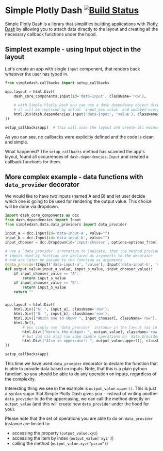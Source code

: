 # Simple Plotly Dash [![Build Status](https://travis-ci.com/rtshadow/Simple-Plotly-Dash.svg?branch=master)](https://travis-ci.com/rtshadow/Simple-Plotly-Dash)

Simple Plotly Dash is a library that simplifies building applications with [Plotly Dash](https://github.com/plotly/dash) by allowing you to attach data directly to the layout and creating all the necessary callback functions under the hood.

## Simplest example - using Input object in the layout
Let's create an app with single `Input` component, that renders back whatever the user has typed in.

```python
from simpledash.callbacks import setup_callbacks

app.layout = html.Div([
    dash_core_components.Input(id='data-input', className='row'),
    
    # with Simple Plotly Dash you can use a dash dependency object directly in the layout
    # it will be replaced by actual `input_box.value` and updated every time it changes
    html.Div(dash.dependencies.Input('data-input', 'value'), className='row', id='output-div')
])

setup_callbacks(app)  # this will scan the layout and create all necessary callback functions
```

As you can see, no callbacks were explicitly defined and the code is clean and simple.

What happened? The `setup_callbacks` method has scanned the app's layout, found all occurrences of `dash.dependencies.Input` and created a callback functions for them.

## More complex example - data functions with `data_provider` decorator
We would like to have two Inputs (named A and B) and let user decide which one is going to be used
for rendering the output value. This choice will be done via dropdown.

```python
import dash_core_components as dcc
from dash.dependencies import Input
from simpledash.data.data_providers import data_provider

input_a = dcc.Input(id='data-input-a', value="")
input_b = dcc.Input(id='data-input-b', value="")
input_chooser = dcc.Dropdown(id='input-chooser', options=options_from(['A', 'B']))

# use a `data_provider` annotation to indicate, that the method provides data based on inputs
# inputs used by function are declared as arguments to the decorator
# and are later on passed to the function as arguments
@data_provider(Input('data-input-a', 'value'), Input('data-input-b', 'value'), Input('input-chooser', 'value'))
def output_value(input_a_value, input_b_value, input_chooser_value):
    if input_chooser_value == "A":
        return input_a_value
    if input_chooser_value == "B":
        return input_b_value
    return ""


app.layout = html.Div([
    html.Div(["A: ", input_a], className='row'),
    html.Div(["B: ", input_b], className='row'),
    html.Div(["Which one to show? ", input_chooser], className='row'),
    html.Br(),
        # you simply use `data_provider` instance in the layout (as in previous example)
        html.Div(["Here's the output: ", output_value], className='row', id='output'),
        # but you can also run some simple operations on `data_provider`, like `upper()`
        html.Div(["Also in uppercase!: ", output_value.upper()], className='row', id='output-upper')
])

setup_callbacks(app)
```
This time we have used `data_provider` decorator to declare the function that is able to provide data based on inputs. Note, that this is a plain python function, so you should be able to do any operation on inputs, regardless of the complexity.

Interesting thing we see in the example is `output_value.upper()`. This is just a syntax sugar 
that Simple Plotly Dash gives you - instead of writing another `data_provider` to do the uppercasing, 
we can call the method directly on `output_value` (and this will create new `data_provider` under the hood for you).

Please note that the set of operations you are able to do on `data_provider` instance are limited to:
* accessing the property (`output_value.xyz`)
* accessing the item by index (`output_value['xyz']`)
* calling the method (`output_value.xyz("param")`) 